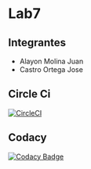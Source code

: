 # Lab7
## Integrantes
* Alayon Molina Juan
* Castro Ortega Jose

## Circle Ci
[![CircleCI](https://circleci.com/gh/circleci/circleci-docs.svg?style=svg)](https://app.circleci.com/pipelines/github/Jose1102/Lab7)

## Codacy
[![Codacy Badge](https://api.codacy.com/project/badge/Grade/9106912acf4e42f38eef7f27eb0c8522)](https://www.codacy.com/manual/Jose1102/Lab7?utm_source=github.com&amp;utm_medium=referral&amp;utm_content=Jose1102/Lab7&amp;utm_campaign=Badge_Grade)
